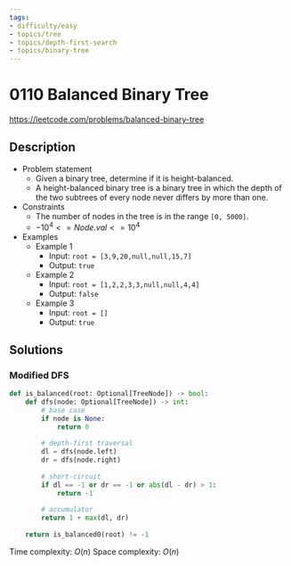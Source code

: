 ```yaml
---
tags:
- difficulty/easy
- topics/tree
- topics/depth-first-search
- topics/binary-tree
---
```


# 0110 Balanced Binary Tree

<https://leetcode.com/problems/balanced-binary-tree>

## Description

- Problem statement
    - Given a binary tree, determine if it is height-balanced.
    - A height-balanced binary tree is a binary tree in which the depth of the two subtrees of every node never differs by more than one.
- Constraints
    - The number of nodes in the tree is in the range `[0, 5000]`.
    - $-10^4 <= Node.val <= 10^4$
- Examples
    - Example 1
        - Input: `root = [3,9,20,null,null,15,7]`
        - Output: `true`
    - Example 2
        - Input: `root = [1,2,2,3,3,null,null,4,4]`
        - Output: `false`
    - Example 3
        - Input: `root = []`
        - Output: `true`

## Solutions

### Modified DFS

```python
def is_balanced(root: Optional[TreeNode]) -> bool:
    def dfs(node: Optional[TreeNode]) -> int:
        # base case
        if node is None:
            return 0
            
        # depth-first traversal
        dl = dfs(node.left)
        dr = dfs(node.right)
        
        # short-circuit
        if dl == -1 or dr == -1 or abs(dl - dr) > 1:
            return -1
            
        # accumulator
        return 1 + max(dl, dr)
        
    return is_balanced0(root) != -1
```

Time complexity: $O(n)$
Space complexity: $O(n)$
